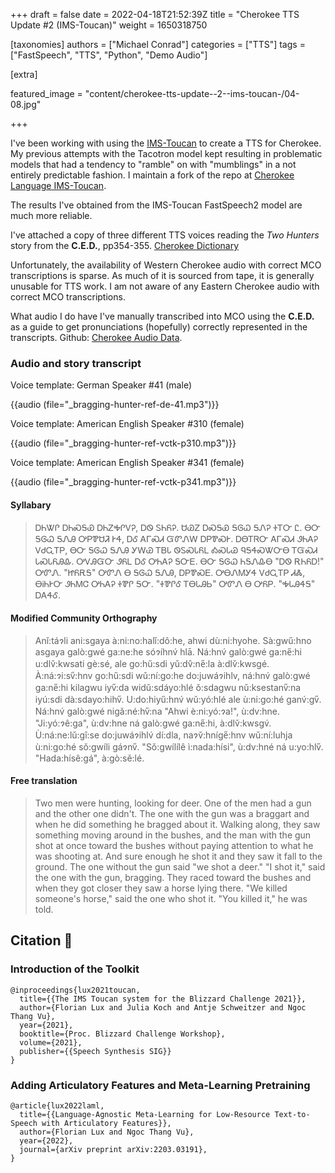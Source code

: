 +++
draft = false
date = 2022-04-18T21:52:39Z
title = "Cherokee TTS Update #2 (IMS-Toucan)"
weight = 1650318750

[taxonomies]
authors = ["Michael Conrad"]
categories = ["TTS"]
tags = ["FastSpeech", "TTS", "Python", "Demo Audio"]

[extra]

featured_image = "content/cherokee-tts-update--2--ims-toucan-/04-08.jpg"

+++

I've been working with using the [IMS-Toucan](https://github.com/DigitalPhonetics/IMS-Toucan) to
create a TTS for Cherokee. My previous attempts with the Tacotron model kept resulting in
problematic models that had a tendency to "ramble" on with "mumblings" in a not entirely
predictable fashion. I maintain a fork of the repo at [Cherokee Language IMS-Toucan](https://github.com/CherokeeLanguage/IMS-Toucan).

The results I've obtained from the IMS-Toucan FastSpeech2 model are much more reliable.

I've attached a copy of three different TTS voices reading the *Two Hunters* story from the **C.E.D.**, pp354-355. [Cherokee Dictionary](https://cherokeedictionary.net/grammar)

<!-- more -->

Unfortunately, the availability of Western Cherokee audio with correct MCO transcriptions is sparse. As much of it is sourced from tape, it is generally unusable for TTS work. I am not aware of any Eastern Cherokee audio with correct MCO transcriptions.

What audio I do have I've manually transcribed into MCO using the **C.E.D.** as a guide to get
pronunciations (hopefully) correctly represented in the transcripts. Github: [Cherokee Audio Data](https://github.com/CherokeeLanguage/cherokee-audio-data).

### Audio and story transcript

Voice template: German Speaker #41 (male)

{{audio (file="_bragging-hunter-ref-de-41.mp3")}}

Voice template: American English Speaker #310 (female)

{{audio (file="_bragging-hunter-ref-vctk-p310.mp3")}}

Voice template: American English Speaker #341 (female)

{{audio (file="_bragging-hunter-ref-vctk-p341.mp3")}}


#### Syllabary

> ᎠᏂᏔᎵ ᎠᏂᏍᎦᏯ ᎠᏂᏃᎭᎵᏙᎮ, ᎠᏫ ᏚᏂᏲᎮ. ᏌᏊᏃ ᎠᏍᎦᏯ ᎦᎶᏇ ᎦᏁᎮ ᏐᎢᏅ Ꮭ. ᎾᏅ ᎦᎶᏇ ᎦᏁᎯ ᎤᏢᏈᏌᏘ ᎨᏎ, ᎠᎴ ᎪᎱᏍᏗ ᏳᏛᏁᎳ ᎠᏢᏈᏍᎨ. ᎠᎾᎢᏒᏅ ᎪᎱᏍᏗ ᏭᏂᎪᎮ ᏙᏧᏩᎢᏢ, ᎾᏅ ᎦᎶᏇ ᎦᏁᎯ ᎩᎳᏊ
> ᎢᏴᏓ ᏫᏚᏍᏓᏲᏞ ᎣᏍᏓᏊ ᏄᎦᏎᏍᏔᏅᎾ ᎢᏳᏍᏗ ᏓᏍᏓᏲᎯᎲ. ᎤᏙᎯᏳᏅ ᏭᏲᏞ ᎠᎴ ᎤᏂᎪᎮ ᎦᏅᎬ. ᎾᏅ ᎦᎶᏇ ᏂᎦᏁᎲᎾ "ᎠᏫ ᎡᏂᏲᎠ!" ᎤᏛᏁ. "ᏥᏲᎡᎦ" ᎤᏛᏁ Ꮎ ᎦᎶᏇ ᎦᏁᎯ, ᎠᏢᏈᏍᎬ. ᎤᎾᏁᎷᎩᏎ ᏙᏧᏩᎢᏢ ᏗᏜ, ᎾᎥᏂᎨᏅ ᏭᏂᎷᏣ ᎤᏂᎪᎮ ᏐᏈᎵ ᎦᏅ. "ᏐᏈᎵᎴ ᎢᎾᏓᎯᏏ" ᎤᏛᏁ Ꮎ ᎤᏲᏢ. "ᎭᏓᎯᏎᎦ" ᎠᎪᏎᎴ.

#### Modified Community Orthography

> Anǐ:táɂli ani:sgaya à:ni:no:halǐ:dô:he, ahwi dù:ni:hyohe. Sà:gwű:hno asgaya galò:gwé ga:ne:he sóɂíhnv́ hlā. Ná:hnv́ galò:gwé ga:ne̋:hi u:dlv̌:kwsati gè:sé, ale go:hű:sdi yǔ:dv̂:ne̋:la à:dlv̌:kwsgé. À:ná:ɂi:sv̋:hnv go:hű:sdi wǔ:ní:go:he do:juwáɂihlv, ná:hnv́ galò:gwé ga:ne̋:hi kilagwu iyv̋:da widǔ:sdáyo:hlé ǒ:sdagwu nǔ:ksestanv̋:na iyú:sdi dà:sdayo:hihv̋. U:do:hiyű:hnv́ wǔ:yó:hlé ale ù:ni:go:hé ganv́:gv̋. Ná:hnv́ galò:gwé nigǎ:né:hv̋:na "Ahwi è:ni:yó:ɂa!", ù:dv:hne. "Ji:yó:ɂê:ga", ù:dv:hne ná galò:gwé ga:ne̋:hi, à:dlv̌:kwsgv́. Ù:ná:ne:lǔ:gî:se do:juwáɂihlv́ dí:dla, naɂv̌:hníge̋:hnv wǔ:ní:luhja ù:ni:go:hé sǒ:gwíli gáɂnv̋. "Sǒ:gwílílê ì:nada:hísi", ù:dv:hné ná u:yo:hlv̋. "Hada:hísê:gá", à:gò:sě:lé.

#### Free translation

> Two men were hunting, looking for deer. One of the men had a gun and the other one didn't. The one with the gun was a braggart and when he did something he bragged about it. Walking along, they saw something moving around in the bushes, and the man with the gun shot at once toward the bushes without paying attention to what he was shooting at. And sure enough he shot it and they saw it fall to the ground. The one without the gun said "we shot a deer." "I shot it," said the one with the gun, bragging. They raced toward the bushes and when they got closer they saw a horse lying there. "We killed someone's horse," said the one who shot it. "You killed it," he was told.

## Citation 🐧

### Introduction of the Toolkit
```
@inproceedings{lux2021toucan,
  title={{The IMS Toucan system for the Blizzard Challenge 2021}},
  author={Florian Lux and Julia Koch and Antje Schweitzer and Ngoc Thang Vu},
  year={2021},
  booktitle={Proc. Blizzard Challenge Workshop},
  volume={2021},
  publisher={{Speech Synthesis SIG}}
}
```

### Adding Articulatory Features and Meta-Learning Pretraining
```
@article{lux2022laml,
  title={{Language-Agnostic Meta-Learning for Low-Resource Text-to-Speech with Articulatory Features}},
  author={Florian Lux and Ngoc Thang Vu},
  year={2022},
  journal={arXiv preprint arXiv:2203.03191},
}
```
